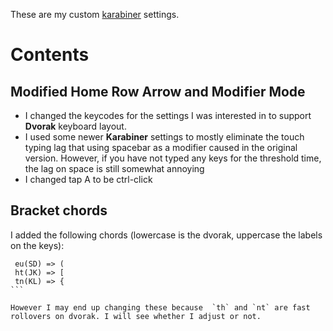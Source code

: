 These are my custom [karabiner](https://pqrs.org/osx/karabiner/index.html.en) settings.

# Contents

## Modified Home Row Arrow and Modifier Mode
* I changed the keycodes for the settings I was interested in to support **Dvorak** keyboard layout.
 * I used some newer **Karabiner** settings to mostly eliminate the touch typing lag that using spacebar as a modifier caused in the original version. However, if you have not typed any keys for the threshold time, the lag on space is still somewhat annoying
 * I changed tap A to be ctrl-click

## Bracket chords
I added the following chords (lowercase is the dvorak, uppercase the labels on the keys):
````
 eu(SD) => (
 ht(JK) => [
 tn(KL) => {
```

However I may end up changing these because  `th` and `nt` are fast rollovers on dvorak. I will see whether I adjust or not.